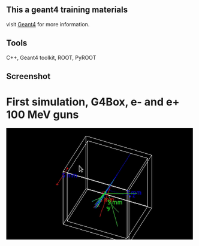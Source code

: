 ## This a geant4 training materials

visit <a href="https://geant4.cern.ch">Geant4</a> for more information.




## Tools

C++, Geant4 toolkit, ROOT, PyROOT





## Screenshot

# First simulation, G4Box, e- and e+ 100 MeV guns

![first simulation](gifs/geant4-s1.gif)

